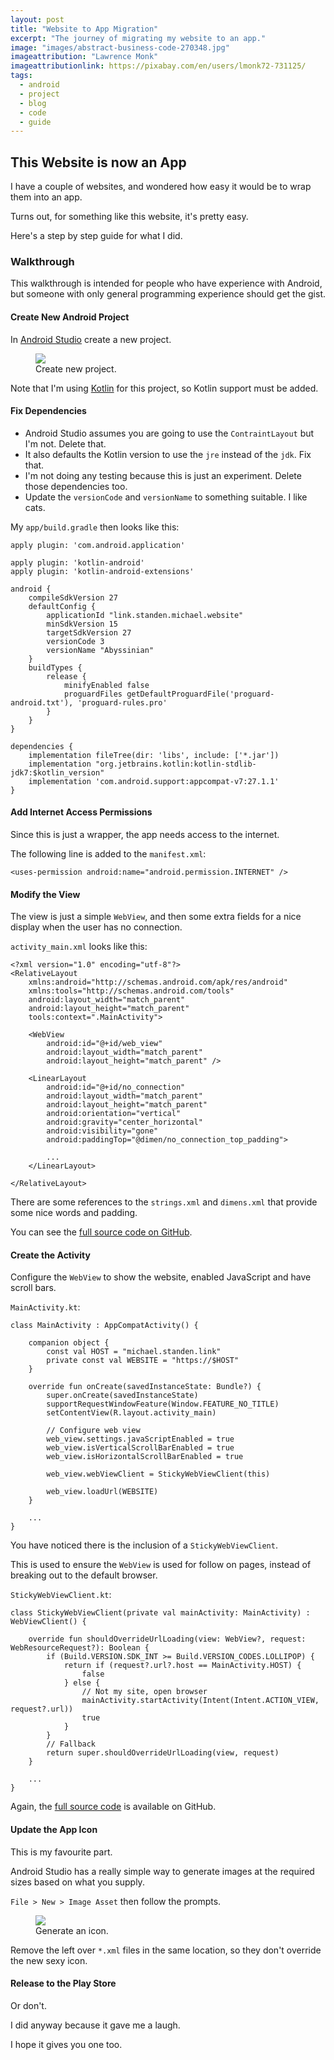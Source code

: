 ```yaml
---
layout: post
title: "Website to App Migration"
excerpt: "The journey of migrating my website to an app."
image: "images/abstract-business-code-270348.jpg"
imageattribution: "Lawrence Monk"
imageattributionlink: https://pixabay.com/en/users/lmonk72-731125/
tags:
  - android
  - project
  - blog
  - code
  - guide
---
```


## This Website is now an App

I have a couple of websites, and wondered how easy it would be to wrap them into an app.

Turns out, for something like this website, it's pretty easy.

Here's a step by step guide for what I did.

### Walkthrough

This walkthrough is intended for people who have experience with Android, but someone with only general programming experience should get the gist.

#### Create New Android Project

In [Android Studio][0] create a new project.

<figure>
  <img src="/images/website-app-1.png">
  <figcaption>Create new project.</figcaption>
</figure>

Note that I'm using [Kotlin][1] for this project, so Kotlin support must be added.

#### Fix Dependencies

* Android Studio assumes you are going to use the `ContraintLayout` but I'm not. Delete that.
* It also defaults the Kotlin version to use the `jre` instead of the `jdk`. Fix that.
* I'm not doing any testing because this is just an experiment. Delete those dependencies too.
* Update the `versionCode` and `versionName` to something suitable. I like cats.

My `app/build.gradle` then looks like this:

```
apply plugin: 'com.android.application'

apply plugin: 'kotlin-android'
apply plugin: 'kotlin-android-extensions'

android {
    compileSdkVersion 27
    defaultConfig {
        applicationId "link.standen.michael.website"
        minSdkVersion 15
        targetSdkVersion 27
        versionCode 3
        versionName "Abyssinian"
    }
    buildTypes {
        release {
            minifyEnabled false
            proguardFiles getDefaultProguardFile('proguard-android.txt'), 'proguard-rules.pro'
        }
    }
}

dependencies {
    implementation fileTree(dir: 'libs', include: ['*.jar'])
    implementation "org.jetbrains.kotlin:kotlin-stdlib-jdk7:$kotlin_version"
    implementation 'com.android.support:appcompat-v7:27.1.1'
}
```

#### Add Internet Access Permissions

Since this is just a wrapper, the app needs access to the internet.

The following line is added to the `manifest.xml`:

```
<uses-permission android:name="android.permission.INTERNET" />
```

#### Modify the View

The view is just a simple `WebView`, and then some extra fields for a nice display when the user has no connection.

`activity_main.xml` looks like this:

```
<?xml version="1.0" encoding="utf-8"?>
<RelativeLayout
	xmlns:android="http://schemas.android.com/apk/res/android"
	xmlns:tools="http://schemas.android.com/tools"
	android:layout_width="match_parent"
	android:layout_height="match_parent"
	tools:context=".MainActivity">

	<WebView
		android:id="@+id/web_view"
		android:layout_width="match_parent"
		android:layout_height="match_parent" />

	<LinearLayout
		android:id="@+id/no_connection"
		android:layout_width="match_parent"
		android:layout_height="match_parent"
		android:orientation="vertical"
		android:gravity="center_horizontal"
		android:visibility="gone"
		android:paddingTop="@dimen/no_connection_top_padding">

		...
	</LinearLayout>

</RelativeLayout>
```

There are some references to the `strings.xml` and `dimens.xml` that provide some nice words and padding.

You can see the [full source code on GitHub][2].

#### Create the Activity

Configure the `WebView` to show the website, enabled JavaScript and have scroll bars.


`MainActivity.kt`:

```
class MainActivity : AppCompatActivity() {

	companion object {
		const val HOST = "michael.standen.link"
		private const val WEBSITE = "https://$HOST"
	}

	override fun onCreate(savedInstanceState: Bundle?) {
		super.onCreate(savedInstanceState)
		supportRequestWindowFeature(Window.FEATURE_NO_TITLE)
		setContentView(R.layout.activity_main)

		// Configure web view
		web_view.settings.javaScriptEnabled = true
		web_view.isVerticalScrollBarEnabled = true
		web_view.isHorizontalScrollBarEnabled = true

		web_view.webViewClient = StickyWebViewClient(this)

		web_view.loadUrl(WEBSITE)
	}

	...
}
```

You have noticed there is the inclusion of a `StickyWebViewClient`.

This is used to ensure the `WebView` is used for follow on pages, instead of breaking out to the default browser.

`StickyWebViewClient.kt`:
```
class StickyWebViewClient(private val mainActivity: MainActivity) : WebViewClient() {

	override fun shouldOverrideUrlLoading(view: WebView?, request: WebResourceRequest?): Boolean {
		if (Build.VERSION.SDK_INT >= Build.VERSION_CODES.LOLLIPOP) {
			return if (request?.url?.host == MainActivity.HOST) {
				false
			} else {
				// Not my site, open browser
				mainActivity.startActivity(Intent(Intent.ACTION_VIEW, request?.url))
				true
			}
		}
		// Fallback
		return super.shouldOverrideUrlLoading(view, request)
	}

	...
}
```

Again, the [full source code][2] is available on GitHub.

#### Update the App Icon

This is my favourite part.

Android Studio has a really simple way to generate images at the required sizes based on what you supply.

`File > New > Image Asset` then follow the prompts.

<figure>
  <img src="/images/website-app-2.png">
  <figcaption>Generate an icon.</figcaption>
</figure>

Remove the left over `*.xml` files in the same location, so they don't override the new sexy icon.

#### Release to the Play Store

Or don't.

I did anyway because it gave me a laugh.

I hope it gives you one too.


[0]: https://developer.android.com/studio/
[1]: https://kotlinlang.org/
[2]: https://github.com/ScreamingHawk/michael-standen-website-app
